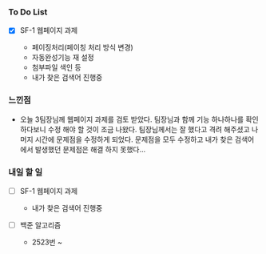 ### To Do List

- [x] SF-1 웹페이지 과제

    - 페이징처리(페이칭 처리 방식 변경)
    - 자동완성기능 재 설정
    - 첨부파일 색인 등
    - 내가 찾은 검색어 진행중




### 느낀점

- 오늘 3팀장님께 웹페이지 과제를 검토 받았다. 팀장님과 함께 기능 하나하나를 확인 하다보니 수정 해야 할 것이 조금 나왔다. 팀장님께서는 잘 했다고 격려 해주셨고 나머지 시간에 문제점을 수정하게 되었다. 문제점을 모두 수정하고 내가 찾은 검색어에서 발생했던 문제점은 해결 하지 못했다...

  


### 내일 할 일

- [ ] SF-1 웹페이지 과제

  - 내가 찾은 검색어 진행중
- [ ] 백준 알고리즘
  - 2523번 ~